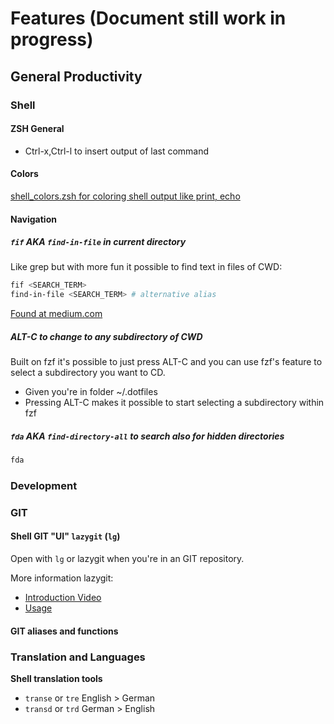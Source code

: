# Features (Document still work in progress)

## General Productivity

### Shell

#### ZSH General

* Ctrl-x,Ctrl-l to insert output of last command

#### Colors

[shell_colors.zsh for coloring shell output like print, echo](../zsh_custom/shell_colors.zsh)

#### Navigation

##### `fif` AKA `find-in-file` in current directory

Like grep but with more fun it possible to find text in files of CWD:

```bash
fif <SEARCH_TERM>
find-in-file <SEARCH_TERM> # alternative alias
```
[Found at medium.com](https://medium.com/better-programming/boost-your-command-line-productivity-with-fuzzy-finder-985aa162ba5d#e100)

##### ALT-C to change to any subdirectory of CWD

Built on fzf it's possible to just press ALT-C and you can use fzf's feature to select a subdirectory you want to CD.

* Given you're in folder ~/.dotfiles
* Pressing ALT-C makes it possible to start selecting a subdirectory within fzf

##### `fda` AKA `find-directory-all` to search also for hidden directories

```bash
fda
```

### Development

### GIT

#### Shell GIT "UI" `lazygit` (`lg`)

Open with `lg` or lazygit when you're in an GIT repository.

More information lazygit:
* [Introduction Video](https://youtu.be/CPLdltN7wgE)
* [Usage](https://github.com/jesseduffield/lazygit/#usage)

#### GIT aliases and functions


### Translation and Languages

**Shell translation tools**

* `transe` or `tre` English > German
* `transd` or `trd` German > English